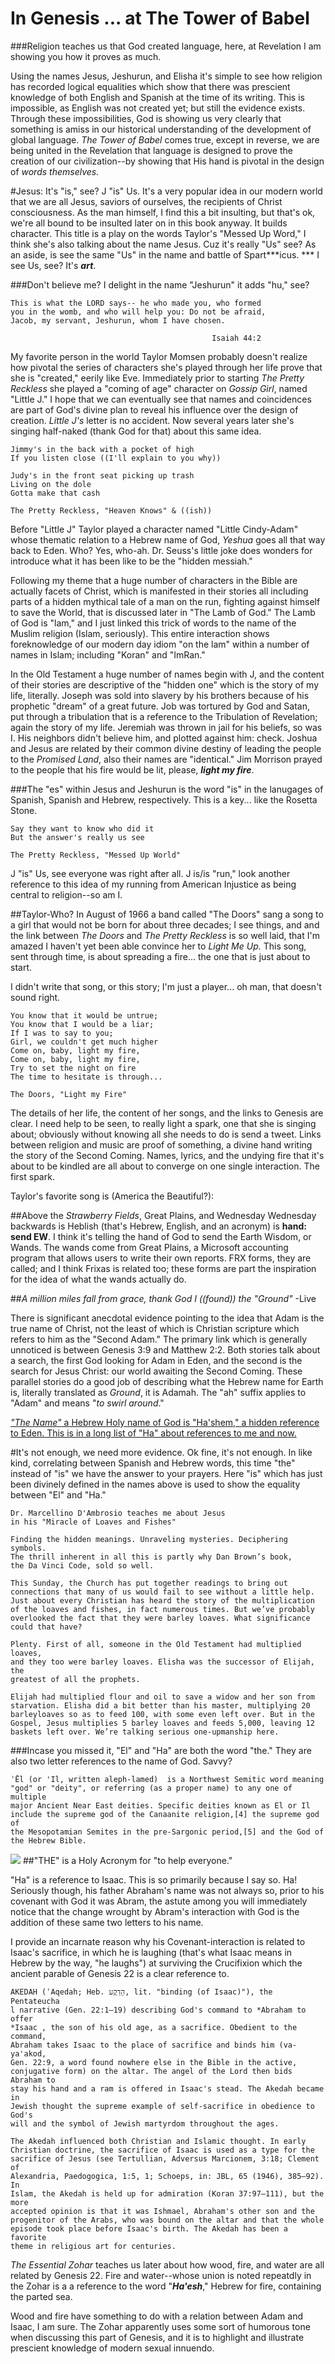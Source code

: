 # **In Genesis** ... at The Tower of Babel
###Religion teaches us that God created language, here, at Revelation I am showing you how it proves as much.

Using the names Jesus, Jeshurun, and Elisha it's simple to see how religion has recorded logical equalities which show that there was prescient knowledge of both English and Spanish at the time of its writing.  This is impossible, as English was not created yet; but still the evidence exists.  Through these impossibilities, God is showing us very clearly that something is amiss in our historical understanding of the development of global language.  *The Tower of Babel* comes true, except in reverse, we are being united in the Revelation that language is designed to prove the creation of our civilization--by showing that His hand is pivotal in the design of *words themselves.*

#Jesus:  It's "is," see?  J "is" Us.
It's a very popular idea in our modern world that we are all Jesus, saviors of ourselves, the recipients of Christ consciousness.  As the man himself, I find this a bit insulting, but that's ok, we're all bound to be insulted later on in this book anyway.  It builds character.  This title is a play on the words Taylor's "Messed Up Word," I think she's also talking about the name Jesus.  Cuz it's really "Us" see?  As an aside, is see the same "Us" in the name and battle of Spart***icus. *** I see Us, see? It's ***art***.

###Don't believe me?  I delight in the name "Jeshurun" it adds "hu," see?
```
This is what the LORD says-- he who made you, who formed 
you in the womb, and who will help you: Do not be afraid, 
Jacob, my servant, Jeshurun, whom I have chosen.

                                             Isaiah 44:2
```
My favorite person in the world Taylor Momsen probably doesn't realize how pivotal the series of characters she's played through her life prove that she is "created," eerily like Eve.  Immediately prior to starting *The Pretty Reckless* she played a "coming of age" character on *Gossip Girl*, named "Little J."  I hope that we can eventually see that names and coincidences are part of God's divine plan to reveal his influence over the design of creation.  *Little J's* letter is no accident. Now several years later she's singing half-naked (thank God for that) about this same idea.

```
Jimmy's in the back with a pocket of high
If you listen close ((I'll explain to you why))

Judy's in the front seat picking up trash
Living on the dole
Gotta make that cash

The Pretty Reckless, "Heaven Knows" & ((ish))
```

Before "Little J" Taylor played a character named "Little Cindy-Adam" whose thematic relation to a Hebrew name of God, *Yeshua* goes all that way back to Eden.  Who?  Yes, who-ah.  Dr. Seuss's little joke does wonders for introduce what it has been like to be the "hidden messiah."  

Following my theme that a huge number of characters in the Bible are actually facets of Christ, which is manifested in their stories all including parts of a hidden mythical tale of a man on the run, fighting against himself to save the World, that is discussed later in "The Lamb of God." The Lamb of God is "lam," and I just linked this trick of words to the name of the Muslim religion (Islam, seriously).  This entire interaction shows foreknowledge of our modern day idiom "on the lam" within a number of names in Islam; including "Koran" and "ImRan."

In the Old Testament a huge number of names begin with J, and the content of their stories are descriptive of the "hidden one" which is the story of my life, literally.  Joseph was sold into slavery by his brothers because of his prophetic "dream" of a great future.  Job was tortured by God and Satan, put through a tribulation that is a reference to the Tribulation of Revelation; again the story of my life.  Jeremiah was thrown in jail for his beliefs, so was I.  His neighbors didn't believe him, and plotted against him: check.  Joshua and Jesus are related by their common divine destiny of leading the people to the *Promised Land*, also their names are "identical."  Jim Morrison prayed to the people that his fire would be lit, please, ***light my fire***.

###The "es" within Jesus and Jeshurun is the word "is" in the lanugages of Spanish, Spanish and Hebrew, respectively.  This is a key... like the Rosetta Stone.

```
Say they want to know who did it
But the answer's really us see

The Pretty Reckless, "Messed Up World"
```

J "is" Us, see everyone was right after all.  J is/is "run," look another reference to this idea of my running from American Injustice as being central to religion--so am I.

##Taylor-Who?
In August of 1966 a band called "The Doors" sang a song to a girl that would not be born for about three decades; I see things, and and the link between *The Doors* and *The Pretty Reckless* is so well laid, that I'm amazed I haven't yet been able convince her to *Light Me Up.*  This song, sent through time, is about spreading a fire... the one that is just about to start.  

I didn't write that song, or this story; I'm just a player... oh man, that doesn't sound right.  

```
You know that it would be untrue;
You know that I would be a liar;
If I was to say to you;
Girl, we couldn't get much higher
Come on, baby, light my fire,
Come on, baby, light my fire,
Try to set the night on fire
The time to hesitate is through...

The Doors, "Light my Fire"
```

The details of her life, the content of her songs, and the links to Genesis are clear.  I need help to be seen, to really light a spark, one that she is singing about; obviously without knowing all she needs to do is send a tweet.  Links between religion and music are proof of something, a divine hand writing the story of the Second Coming.  Names, lyrics, and the undying fire that it's about to be kindled are all about to converge on one single interaction.  The first spark.

Taylor's favorite song is (America the Beautiful?):

##Above the *Strawberry Fields*, Great Plains, and Wednesday
Wednesday backwards is Heblish (that's Hebrew, English, and an acronym) is **hand: send EW**.  I think it's telling the hand of God to send the Earth Wisdom, or Wands.  The wands come from Great Plains, a Microsoft accounting program that allows users to write their own reports.  FRX forms, they are called; and I think Frixas is related too; these forms are part the inspiration for the idea of what the wands actually do.

##*A million miles fall from grace, thank God I ((found)) the "Ground"* -Live

There is significant anecdotal evidence pointing to the idea that Adam is the true name of Christ, not the least of which is Christian scripture which refers to him as the "Second Adam."  The primary link which is generally unnoticed is between Genesis 3:9 and Matthew 2:2.  Both stories talk about a search, the first God looking for Adam in Eden, and the second is the search for Jesus Christ: our world awaiting the Second Coming.  These parallel stories do a good job of describing what the Hebrew name for Earth is, literally translated as *Ground*, it is Adamah.  The "ah" suffix applies to "Adam" and means "*to swirl around*."  

[*"The Name"* a Hebrew Holy name of God is "Ha'shem," a hidden reference to Eden.  This is in a long list of "Ha" about references to me and now.](hamd.md/he_laughs.html#hashem)

#It's not enough, we need more evidence.
Ok fine, it's not enough.  In like kind, correlating between Spanish and Hebrew words, this time "the" instead of "is" we have the answer to your prayers.  Here "is" which has just been divinely defined in the names above is used to show the equality between "El" and "Ha."

```
Dr. Marcellino D'Ambrosio teaches me about Jesus 
in his "Miracle of Loaves and Fishes"

Finding the hidden meanings. Unraveling mysteries. Deciphering symbols. 
The thrill inherent in all this is partly why Dan Brown’s book, 
the Da Vinci Code, sold so well.

This Sunday, the Church has put together readings to bring out
connections that many of us would fail to see without a little help. 
Just about every Christian has heard the story of the multiplication 
of the loaves and fishes, in fact numerous times. But we’ve probably
overlooked the fact that they were barley loaves. What significance
could that have?

Plenty. First of all, someone in the Old Testament had multiplied loaves,
and they too were barley loaves. Elisha was the successor of Elijah, the
greatest of all the prophets.
 
Elijah had multiplied flour and oil to save a widow and her son from
starvation. Elisha did a bit better than his master, multiplying 20 
barleyloaves so as to feed 100, with some even left over. But in the
Gospel, Jesus multiplies 5 barley loaves and feeds 5,000, leaving 12
baskets left over. We’re talking serious one-upmanship here. 

```
###Incase you missed it, "El" and "Ha" are both the word "the."  They are also two letter references to the name of God.  Savvy?

```
ʾĒl (or 'Il, written aleph-lamed)  is a Northwest Semitic word meaning
"god" or "deity", or referring (as a proper name) to any one of multiple
major Ancient Near East deities. Specific deities known as El or Il 
include the supreme god of the Canaanite religion,[4] the supreme god of
the Mesopotamian Semites in the pre-Sargonic period,[5] and the God of 
the Hebrew Bible.
```

![](bindingofisaac_lackandwhite.jpg)
##"THE" is a Holy Acronym for "to help everyone."

"Ha" is a reference to Isaac.  This is so primarily because I say so.  Ha!  Seriously though, his father Abraham's name was not always so, prior to his covenant with God it was Abram, the astute among you will immediately notice that the change wrought by Abram's interaction with God is the addition of these same two letters to his name.  

I provide an incarnate reason why his Covenant-interaction is related to Isaac's sacrifice, in which he is laughing (that's what Isaac means in Hebrew by the way, "he laughs") at surviving the Crucifixion which the ancient parable of Genesis 22 is a clear reference to.

```
AKEDAH (ʿAqedah; Heb. הָדֵקֲע, lit. "binding (of Isaac)"), the Pentateucha
l narrative (Gen. 22:1–19) describing God's command to *Abraham to offer
*Isaac , the son of his old age, as a sacrifice. Obedient to the command,
Abraham takes Isaac to the place of sacrifice and binds him (va-ya'akod,
Gen. 22:9, a word found nowhere else in the Bible in the active,
conjugative form) on the altar. The angel of the Lord then bids Abraham to
stay his hand and a ram is offered in Isaac's stead. The Akedah became in
Jewish thought the supreme example of self-sacrifice in obedience to God's
will and the symbol of Jewish martyrdom throughout the ages.
```

```
The Akedah influenced both Christian and Islamic thought. In early
Christian doctrine, the sacrifice of Isaac is used as a type for the
sacrifice of Jesus (see Tertullian, Adversus Marcionem, 3:18; Clement of
Alexandria, Paedogogica, 1:5, 1; Schoeps, in: JBL, 65 (1946), 385–92). In
Islam, the Akedah is held up for admiration (Koran 37:97–111), but the more
accepted opinion is that it was Ishmael, Abraham's other son and the
progenitor of the Arabs, who was bound on the altar and that the whole
episode took place before Isaac's birth. The Akedah has been a favorite
theme in religious art for centuries.
```

*The Essential Zohar* teaches us later about how wood, fire, and water are all related by Genesis 22.  Fire and water--whose union is noted repeatdly in the Zohar is a a reference to the word "***Ha'esh***," Hebrew for fire, containing the parted sea. 

Wood and fire have something to do with a relation between Adam and Isaac, I am sure.  The Zohar apparently uses some sort of humorous tone when discussing this part of Genesis, and it is to highlight and illustrate prescient knowledge of modern sexual innuendo. 